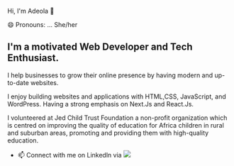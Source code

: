 Hi, I'm Adeola 👋 

😄 Pronouns: ... She/her

## I'm a motivated Web Developer and Tech Enthusiast. 

I help businesses to grow their online presence by having modern and up-to-date websites. 

I enjoy building websites and applications with HTML,CSS, JavaScript, and WordPress. Having a strong emphasis on Next.Js and React.Js.

I volunteered at Jed Child Trust Foundation a non-profit organization which is centred on improving the quality of education for Africa children in rural and suburban areas, promoting and providing them with high-quality education.

- 📫 Connect with me on Linkedln via <img src ="https://www.linkedin.com/in/adeolaabdulramon/" />

